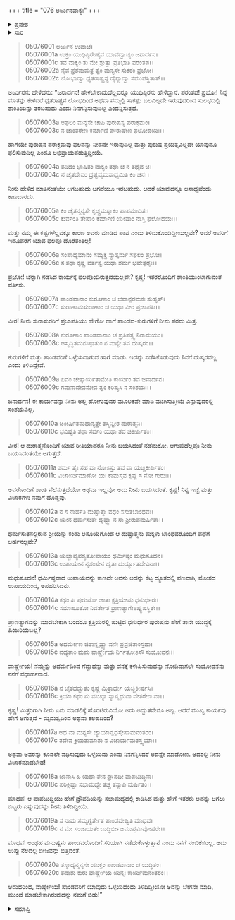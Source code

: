 +++
title = "076 ಅರ್ಜುನವಾಕ್ಯಃ"
+++

<details><summary>ಪ್ರವೇಶ</summary>


।।   ಓಂ ಓಂ ನಮೋ ನಾರಾಯಣಾಯ।।   ಶ್ರೀ ವೇದವ್ಯಾಸಾಯ ನಮಃ ।।

ಶ್ರೀ ಕೃಷ್ಣದ್ವೈಪಾಯನ ವೇದವ್ಯಾಸ ವಿರಚಿತ  

**ಶ್ರೀ ಮಹಾಭಾರತ**

**ಉದ್ಯೋಗ ಪರ್ವ**

**ಭಗವದ್ಯಾನ ಪರ್ವ**

**ಅಧ್ಯಾಯ 76**

</details>


<details><summary>ಸಾರ</summary>

“ಪಾಂಡವರಿಗೆ ಯಾವುದು ಒಳ್ಳೆಯದೆಂದು ತಿಳಿದಿದ್ದೀಯೋ ಅದನ್ನು ಬೇಗನೇ ಮಾಡಿ, ಮುಂದೆ ಮಾಡಬೇಕಾಗಿರುವುದನ್ನು ನಮಗೆ ಬಿಡು!” ಎಂದು ಅರ್ಜುನನು ಕೃಷ್ಣನಿಗೆ ತಿಳಿಸಿದುದು (1-20).

</details>



> 05076001 ಅರ್ಜುನ ಉವಾಚ।  
05076001a ಉಕ್ತಂ ಯುಧಿಷ್ಠಿರೇಣೈವ ಯಾವದ್ವಾಚ್ಯಂ ಜನಾರ್ದನ।  
05076001c ತವ ವಾಕ್ಯಂ ತು ಮೇ ಶ್ರುತ್ವಾ ಪ್ರತಿಭಾತಿ ಪರಂತಪ।।  
05076002a ನೈವ ಪ್ರಶಮಮತ್ರ ತ್ವಂ ಮನ್ಯಸೇ ಸುಕರಂ ಪ್ರಭೋ।  
05076002c ಲೋಭಾದ್ವಾ ಧೃತರಾಷ್ಟ್ರಸ್ಯ ದೈನ್ಯಾದ್ವಾ ಸಮುಪಸ್ಥಿತಾತ್।।

ಅರ್ಜುನನು ಹೇಳಿದನು: “ಜನಾರ್ದನ! ಹೇಳಬೇಕಾದುದೆಲ್ಲವನ್ನೂ ಯುಧಿಷ್ಠಿರನು ಹೇಳಿದ್ದಾನೆ. ಪರಂತಪ! ಪ್ರಭೋ! ನಿನ್ನ ಮಾತನ್ನು ಕೇಳಿದರೆ ಧೃತರಾಷ್ಟ್ರನ ಲೋಭದಿಂದ ಅಥವಾ ನಮ್ಮಲ್ಲಿ ಸಾಕಷ್ಟು ಬಲವಿಲ್ಲದೇ ಇರುವುದರಿಂದ ಸುಲಭದಲ್ಲಿ ಶಾಂತಿಯನ್ನು ತರಬಹುದು ಎಂದು ನಿನಗನ್ನಿಸುವುದಿಲ್ಲ ಎಂದನ್ನಿಸುತ್ತದೆ.

> 05076003a ಅಫಲಂ ಮನ್ಯಸೇ ಚಾಪಿ ಪುರುಷಸ್ಯ ಪರಾಕ್ರಮಂ।  
05076003c ನ ಚಾಂತರೇಣ ಕರ್ಮಾಣಿ ಪೌರುಷೇಣ ಫಲೋದಯಃ।।

ಹಾಗೆಯೇ ಪುರುಷನ ಪರಾಕ್ರಮವು ಫಲವನ್ನು ನೀಡದೇ ಇರುವುದಿಲ್ಲ ಮತ್ತು ಪುರುಷ ಪ್ರಯತ್ನವಿಲ್ಲದೇ ಯಾವುದೂ ಫಲಿಸುವುದಿಲ್ಲ ಎಂದೂ ಅಭಿಪ್ರಾಯಪಡುತ್ತಿದ್ದೀಯೆ.

> 05076004a ತದಿದಂ ಭಾಷಿತಂ ವಾಕ್ಯಂ ತಥಾ ಚ ನ ತಥೈವ ಚ।  
05076004c ನ ಚೈತದೇವಂ ದ್ರಷ್ಟವ್ಯಮಸಾಧ್ಯಮಿತಿ ಕಿಂ ಚನ।।

ನೀನು ಹೇಳಿದ ಮಾತಿನಂತೆಯೇ ಆಗಬಹುದು ಆಗದೆಯೂ ಇರಬಹುದು. ಆದರೆ ಯಾವುದನ್ನೂ ಅಸಾಧ್ಯವೆಂದು ಕಾಣಬಾರದು.

> 05076005a ಕಿಂ ಚೈತನ್ಮನ್ಯಸೇ ಕೃಚ್ಚ್ರಮಸ್ಮಾಕಂ ಪಾಪಮಾದಿತಃ।  
05076005c ಕುರ್ವಂತಿ ತೇಷಾಂ ಕರ್ಮಾಣಿ ಯೇಷಾಂ ನಾಸ್ತಿ ಫಲೋದಯಃ।।

ಮತ್ತು ನಮ್ಮ ಈ ಕಷ್ಟಗಳೆಲ್ಲವಕ್ಕೂ ಕಾರಣ ಅವರು ಮಾಡಿದ ಪಾಪ ಎಂದು ತಿಳಿದುಕೊಂಡಿದ್ದೀಯಲ್ಲವೇ? ಆದರೆ ಅವರಿಗೆ ಇದೂವರೆಗೆ ಯಾವ ಫಲವೂ ದೊರೆತಂತಿಲ್ಲ!

> 05076006a ಸಂಪಾದ್ಯಮಾನಂ ಸಮ್ಯಕ್ಚ ಸ್ಯಾತ್ಕರ್ಮ ಸಫಲಂ ಪ್ರಭೋ।  
05076006c ಸ ತಥಾ ಕೃಷ್ಣ ವರ್ತಸ್ವ ಯಥಾ ಶರ್ಮ ಭವೇತ್ಪರೈಃ।।

ಪ್ರಭೋ! ಚೆನ್ನಾಗಿ ನಡೆಸಿದ ಕಾರ್ಯಕ್ಕೆ ಫಲವೊಂದಿರುತ್ತದೆಯಲ್ಲವೇ? ಕೃಷ್ಣ! ಇತರರೊಂದಿಗೆ ಶಾಂತಿಯುಂಟಾಗುವಂತೆ ವರ್ತಿಸು.

> 05076007a ಪಾಂಡವಾನಾಂ ಕುರೂಣಾಂ ಚ ಭವಾನ್ಪರಮಕಃ ಸುಹೃತ್।  
05076007c ಸುರಾಣಾಮಸುರಾಣಾಂ ಚ ಯಥಾ ವೀರ ಪ್ರಜಾಪತಿಃ।।

ವೀರ! ನೀನು ಸುರಾಸುರರಿಗೆ ಪ್ರಜಾಪತಿಯು ಹೇಗೋ ಹಾಗೆ ಪಾಂಡವ-ಕುರುಗಳಿಗೆ ನೀನು ಪರಮ ಮಿತ್ರ.

> 05076008a ಕುರೂಣಾಂ ಪಾಂಡವಾನಾಂ ಚ ಪ್ರತಿಪತ್ಸ್ವ ನಿರಾಮಯಂ।  
05076008c ಅಸ್ಮದ್ಧಿತಮನುಷ್ಠಾತುಂ ನ ಮನ್ಯೇ ತವ ದುಷ್ಕರಂ।।

ಕುರುಗಳಿಗೆ ಮತ್ತು ಪಾಂಡವರಿಗೆ ಒಳ್ಳೆಯದಾಗುವ ಹಾಗೆ ಮಾಡು. ಇದನ್ನು ನಡೆಸಿಕೊಡುವುದು ನಿನಗೆ ದುಷ್ಕರವಲ್ಲ ಎಂದು ತಿಳಿದಿದ್ದೇವೆ.

> 05076009a ಏವಂ ಚೇತ್ಕಾರ್ಯತಾಮೇತಿ ಕಾರ್ಯಂ ತವ ಜನಾರ್ದನ।  
05076009c ಗಮನಾದೇವಮೇವ ತ್ವಂ ಕರಿಷ್ಯಸಿ ನ ಸಂಶಯಃ।।

ಜನಾರ್ದನ! ಈ ಕಾರ್ಯವನ್ನು ನೀನು ಅಲ್ಲಿ ಹೋಗುವುದರ ಮೂಲಕವೇ ಮಾಡಿ ಮುಗಿಸುತ್ತೀಯೆ ಎನ್ನುವುದರಲ್ಲಿ ಸಂಶಯವಿಲ್ಲ.

> 05076010a ಚಿಕೀರ್ಷಿತಮಥಾನ್ಯತ್ತೇ ತಸ್ಮಿನ್ವೀರ ದುರಾತ್ಮನಿ।  
05076010c ಭವಿಷ್ಯತಿ ತಥಾ ಸರ್ವಂ ಯಥಾ ತವ ಚಿಕೀರ್ಷಿತಂ।।

ವೀರ! ಆ ದುರಾತ್ಮನೊಂದಿಗೆ ಯಾವ ರೀತಿಯಾದರೂ ನೀನು ಬಯಸಿದಂತೆ ನಡೆದುಕೋ. ಆಗುವುದೆಲ್ಲವೂ ನೀನು ಬಯಸಿದಂತೆಯೇ ಆಗುತ್ತದೆ.

> 05076011a ಶರ್ಮ ತೈಃ ಸಹ ವಾ ನೋಽಸ್ತು ತವ ವಾ ಯಚ್ಚಿಕೀರ್ಷಿತಂ।  
05076011c ವಿಚಾರ್ಯಮಾಣೋ ಯಃ ಕಾಮಸ್ತವ ಕೃಷ್ಣ ಸ ನೋ ಗುರುಃ।।

ಅವರೊಂದಿಗೆ ಶಾಂತಿ ನೆಲೆಸುತ್ತದೆಯೋ ಅಥವಾ ಇಲ್ಲವೋ ಅದು ನೀನು ಬಯಸಿದಂತೆ. ಕೃಷ್ಣ! ನಿನ್ನ ಇಚ್ಛೆ ಮತ್ತು ವಿಚಾರಗಳು ನಮಗೆ ದೊಡ್ಡವು.

> 05076012a ನ ಸ ನಾರ್ಹತಿ ದುಷ್ಟಾತ್ಮಾ ವಧಂ ಸಸುತಬಾಂಧವಃ।   
05076012c ಯೇನ ಧರ್ಮಸುತೇ ದೃಷ್ಟ್ವಾ ನ ಸಾ ಶ್ರೀರುಪಮರ್ಷಿತಾ।।

ಧರ್ಮಸುತನಲ್ಲಿರುವ ಶ್ರೀಯನ್ನು ಕಂಡು ಅಸೂಯೆಗೊಂಡ ಆ ದುಷ್ಟಾತ್ಮನು ಮಕ್ಕಳು ಬಾಂಧವರೊಂದಿಗೆ ವಧೆಗೆ ಅರ್ಹನಲ್ಲವೇ?

> 05076013a ಯಚ್ಚಾಪ್ಯಪಶ್ಯತೋಪಾಯಂ ಧರ್ಮಿಷ್ಠಂ ಮಧುಸೂದನ।  
05076013c ಉಪಾಯೇನ ನೃಶಂಸೇನ ಹೃತಾ ದುರ್ದ್ಯೂತದೇವಿನಾ।।

ಮಧುಸೂದನ! ಧರ್ಮಿಷ್ಠವಾದ ಉಪಾಯವನ್ನು ಕಾಣದೇ ಅವನು ಅದನ್ನು ಕೆಟ್ಟ ದ್ಯೂತದಲ್ಲಿ ಪಣವಾಗಿ, ಮೋಸದ ಉಪಾಯದಿಂದ, ಅಪಹರಿಸಿದನು.

> 05076014a ಕಥಂ ಹಿ ಪುರುಷೋ ಜಾತಃ ಕ್ಷತ್ರಿಯೇಷು ಧನುರ್ಧರಃ।  
05076014c ಸಮಾಹೂತೋ ನಿವರ್ತೇತ ಪ್ರಾಣತ್ಯಾಗೇಽಪ್ಯುಪಸ್ಥಿತೇ।।

ಪ್ರಾಣತ್ಯಾಗವನ್ನು ಮಾಡಬೇಕಾಗಿ ಬಂದರೂ ಕ್ಷತ್ರಿಯರಲ್ಲಿ ಹುಟ್ಟಿದ ಧನುರ್ಧರ ಪುರುಷನು ಹೇಗೆ ತಾನೇ ಯುದ್ಧಕ್ಕೆ ಹಿಂಜರಿಯಬಲ್ಲ?

> 05076015a ಅಧರ್ಮೇಣ ಜಿತಾನ್ದೃಷ್ಟ್ವಾ ವನೇ ಪ್ರವ್ರಜಿತಾಂಸ್ತಥಾ।   
05076015c ವಧ್ಯತಾಂ ಮಮ ವಾರ್ಷ್ಣೇಯ ನಿರ್ಗತೋಽಸೌ ಸುಯೋಧನಃ।।

ವಾರ್ಷ್ಣೇಯ! ನಮ್ಮನ್ನು ಅಧರ್ಮದಿಂದ ಗೆದ್ದುದನ್ನು ಮತ್ತು ವನಕ್ಕೆ ಕಳುಹಿಸುದುದನ್ನು ನೋಡಿದಾಗಲೇ ಸುಯೋಧನನು ನನಗೆ ವಧಾರ್ಹನಾದ.

> 05076016a ನ ಚೈತದದ್ಭುತಂ ಕೃಷ್ಣ ಮಿತ್ರಾರ್ಥೇ ಯಚ್ಚಿಕೀರ್ಷಸಿ।  
05076016c ಕ್ರಿಯಾ ಕಥಂ ನು ಮುಖ್ಯಾ ಸ್ಯಾನ್ಮೃದುನಾ ವೇತರೇಣ ವಾ।।

ಕೃಷ್ಣ! ಮಿತ್ರರಿಗಾಗಿ ನೀನು ಏನು ಮಾಡಲಿಕ್ಕೆ ಹೊರಟಿರುವಿಯೋ ಅದು ಅದ್ಭುತವೇನೂ ಅಲ್ಲ. ಆದರೆ ಮುಖ್ಯ ಕಾರ್ಯವು ಹೇಗೆ ಆಗುತ್ತದೆ - ಮೃದುತ್ವದಿಂದ ಅಥವಾ ಕಲಹದಿಂದ?

> 05076017a ಅಥ ವಾ ಮನ್ಯಸೇ ಜ್ಯಾಯಾನ್ವಧಸ್ತೇಷಾಮನಂತರಂ।  
05076017c ತದೇವ ಕ್ರಿಯತಾಮಾಶು ನ ವಿಚಾರ್ಯಮತಸ್ತ್ವಯಾ।।

ಅಥವಾ ಅವರನ್ನು ಕೂಡಲೇ ವಧಿಸುವುದು ಒಳ್ಳೆಯದು ಎಂದು ನಿನಗನ್ನಿಸಿದರೆ ಅದನ್ನೇ ಮಾಡೋಣ. ಅದರಲ್ಲಿ ನೀನು ವಿಚಾರಮಾಡಬೇಡ!

> 05076018a ಜಾನಾಸಿ ಹಿ ಯಥಾ ತೇನ ದ್ರೌಪದೀ ಪಾಪಬುದ್ಧಿನಾ।   
05076018c ಪರಿಕ್ಲಿಷ್ಟಾ ಸಭಾಮಧ್ಯೇ ತಚ್ಚ ತಸ್ಯಾಪಿ ಮರ್ಷಿತಂ।।

ಮಾಧವ! ಆ ಪಾಪಬುದ್ಧಿಯು ಹೇಗೆ ದ್ರೌಪದಿಯನ್ನು ಸಭಾಮಧ್ಯದಲ್ಲಿ ಕಾಡಿಸಿದ ಮತ್ತು ಹೇಗೆ ಇತರರು ಅದನ್ನು ಆಗಲು ಬಿಟ್ಟರು ಎನ್ನುವುದನ್ನು ನೀನು ತಿಳಿದಿದ್ದೀಯೆ.

> 05076019a ಸ ನಾಮ ಸಮ್ಯಗ್ವರ್ತೇತ ಪಾಂಡವೇಷ್ವಿತಿ ಮಾಧವ।  
05076019c ನ ಮೇ ಸಂಜಾಯತೇ ಬುದ್ಧಿರ್ಬೀಜಮುಪ್ತಮಿವೋಷರೇ।।

ಮಾಧವ! ಅಂಥಹ ಮನುಷ್ಯನು ಪಾಂಡವರೊಂದಿಗೆ ಸರಿಯಾಗಿ ನಡೆದುಕೊಳ್ಳುತ್ತಾನೆ ಎಂದು ನನಗೆ ನಂಬಿಕೆಯಿಲ್ಲ. ಅದು ಉಪ್ಪು ನೆಲದಲ್ಲಿ ಬೀಜವನ್ನು ಬಿತ್ತಿದಂತೆ.

> 05076020a ತಸ್ಮಾದ್ಯನ್ಮನ್ಯಸೇ ಯುಕ್ತಂ ಪಾಂಡವಾನಾಂ ಚ ಯದ್ಧಿತಂ।  
05076020c ತದಾಶು ಕುರು ವಾರ್ಷ್ಣೇಯ ಯನ್ನಃ ಕಾರ್ಯಮನಂತರಂ।।

ಆದುದರಿಂದ, ವಾರ್ಷ್ಣೇಯ! ಪಾಂಡವರಿಗೆ ಯಾವುದು ಒಳ್ಳೆಯದೆಂದು ತಿಳಿದಿದ್ದೀಯೋ ಅದನ್ನು ಬೇಗನೇ ಮಾಡಿ, ಮುಂದೆ ಮಾಡಬೇಕಾಗಿರುವುದನ್ನು ನಮಗೆ ಬಿಡು!”



<details><summary>ಸಮಾಪ್ತಿ</summary>


ಇತಿ ಶ್ರೀ ಮಹಾಭಾರತೇ ಉದ್ಯೋಗ ಪರ್ವಣಿ ಭಗವದ್ಯಾನ ಪರ್ವಣಿ ಅರ್ಜುನವಾಕ್ಯೇ ಷಟ್‌ಸಪ್ತತಿತಮೋಽಧ್ಯಾಯಃ।  
ಇದು ಶ್ರೀ ಮಹಾಭಾರತದಲ್ಲಿ ಉದ್ಯೋಗ ಪರ್ವದಲ್ಲಿ ಭಗವದ್ಯಾನ ಪರ್ವದಲ್ಲಿ ಅರ್ಜುನವಾಕ್ಯ ಎನ್ನುವ ಎಪ್ಪತ್ತಾರನೆಯ ಅಧ್ಯಾಯವು.



</details>
